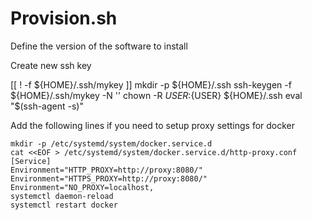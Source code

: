 # Provision.sh

Define the version of the software to install

Create new ssh key

[[ ! -f ${HOME}/.ssh/mykey ]]
mkdir -p ${HOME}/.ssh
ssh-keygen -f ${HOME}/.ssh/mykey -N ''
chown -R ${USER}:${USER} ${HOME}/.ssh
eval "$(ssh-agent -s)"

Add the following lines if you need to setup proxy settings for docker

~~~
mkdir -p /etc/systemd/system/docker.service.d
cat <<EOF > /etc/systemd/system/docker.service.d/http-proxy.conf
[Service]
Environment="HTTP_PROXY=http://proxy:8080/"
Environment="HTTPS_PROXY=http://proxy:8080/"
Environment="NO_PROXY=localhost,
systemctl daemon-reload
systemctl restart docker
~~~
